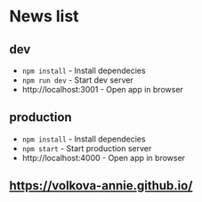 # News list
## dev
 - `npm install` - Install dependecies
 - `npm run dev` - Start dev server
 - http://localhost:3001 - Open app in browser

## production
 - `npm install` - Install dependecies
 - `npm start` - Start production server
 - http://localhost:4000 - Open app in browser

 ## https://volkova-annie.github.io/
